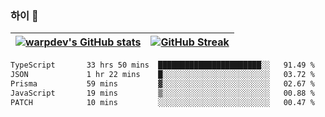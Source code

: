 
### 하이 👋
[![warpdev's GitHub stats](https://github-readme-stats.vercel.app/api?username=warpdev&show_icons=true&theme=vue-dark)](#) |[![GitHub Streak](https://github-readme-streak-stats.herokuapp.com/?user=warpdev&theme=dark)](#)
--- | --- |
<!--START_SECTION:waka-->

```txt
TypeScript       33 hrs 50 mins  ███████████████████████░░   91.49 %
JSON             1 hr 22 mins    █░░░░░░░░░░░░░░░░░░░░░░░░   03.72 %
Prisma           59 mins         ▓░░░░░░░░░░░░░░░░░░░░░░░░   02.67 %
JavaScript       19 mins         ▒░░░░░░░░░░░░░░░░░░░░░░░░   00.88 %
PATCH            10 mins         ░░░░░░░░░░░░░░░░░░░░░░░░░   00.47 %
```

<!--END_SECTION:waka-->

<!--
**warpdev/warpdev** is a ✨ _special_ ✨ repository because its `README.md` (this file) appears on your GitHub profile.

Here are some ideas to get you started:

- 🔭 I’m currently working on ...
- 🌱 I’m currently learning ...
- 👯 I’m looking to collaborate on ...
- 🤔 I’m looking for help with ...
- 💬 Ask me about ...
- 📫 How to reach me: ...
- 😄 Pronouns: ...
- ⚡ Fun fact: ...
-->

